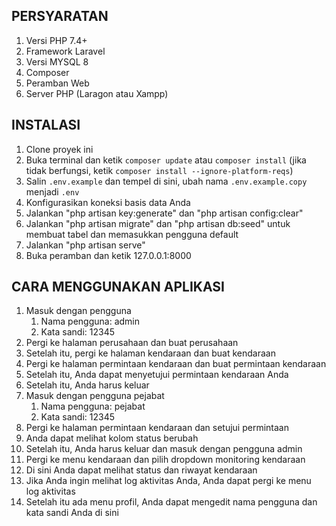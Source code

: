 ## PERSYARATAN
1. Versi PHP 7.4+
2. Framework Laravel
3. Versi MYSQL 8
4. Composer
5. Peramban Web
6. Server PHP (Laragon atau Xampp)

## INSTALASI
1. Clone proyek ini
2. Buka terminal dan ketik `composer update` atau `composer install` (jika tidak berfungsi, ketik `composer install --ignore-platform-reqs`)
3. Salin `.env.example` dan tempel di sini, ubah nama `.env.example.copy` menjadi `.env`
4. Konfigurasikan koneksi basis data Anda
5. Jalankan "php artisan key:generate" dan "php artisan config:clear"
6. Jalankan "php artisan migrate" dan "php artisan db:seed" untuk membuat tabel dan memasukkan pengguna default
7. Jalankan "php artisan serve"
8. Buka peramban dan ketik 127.0.0.1:8000

## CARA MENGGUNAKAN APLIKASI
1. Masuk dengan pengguna
   1. Nama pengguna: admin
   2. Kata sandi: 12345
2. Pergi ke halaman perusahaan dan buat perusahaan
3. Setelah itu, pergi ke halaman kendaraan dan buat kendaraan
4. Pergi ke halaman permintaan kendaraan dan buat permintaan kendaraan
5. Setelah itu, Anda dapat menyetujui permintaan kendaraan Anda
6. Setelah itu, Anda harus keluar
7. Masuk dengan pengguna pejabat
   1. Nama pengguna: pejabat
   2. Kata sandi: 12345
8. Pergi ke halaman permintaan kendaraan dan setujui permintaan
9. Anda dapat melihat kolom status berubah
10. Setelah itu, Anda harus keluar dan masuk dengan pengguna admin
11. Pergi ke menu kendaraan dan pilih dropdown monitoring kendaraan
12. Di sini Anda dapat melihat status dan riwayat kendaraan
13. Jika Anda ingin melihat log aktivitas Anda, Anda dapat pergi ke menu log aktivitas
14. Setelah itu ada menu profil, Anda dapat mengedit nama pengguna dan kata sandi Anda di sini
